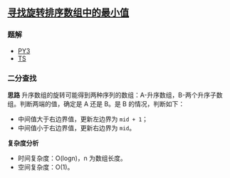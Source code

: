 ## [寻找旋转排序数组中的最小值](https://leetcode-cn.com/problems/find-minimum-in-rotated-sorted-array/)
### 题解
+ [PY3](../../py3/256/153.py)
+ [TS](../../ts/256/153.ts)

### 二分查找
**思路**
升序数组的旋转可能得到两种序列的数组：A-升序数组，B-两个升序子数组。判断两端的值，确定是 A 还是 B。是 B 的情况，判断如下：
+ 中间值大于右边界值，更新左边界为 `mid + 1`；
+ 中间值小于右边界值，更新右边界为 `mid`。


**复杂度分析**
+ 时间复杂度：O(logn)，n 为数组长度。
+ 空间复杂度：O(1)。